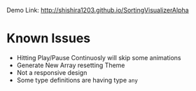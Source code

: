 Demo Link: http://shishira1203.github.io/SortingVisualizerAlpha


# Known Issues

- Hitting Play/Pause Continuosly will skip some animations
- Generate New Array resetting Theme
- Not a responsive design
- Some type definitions are having type `any`

